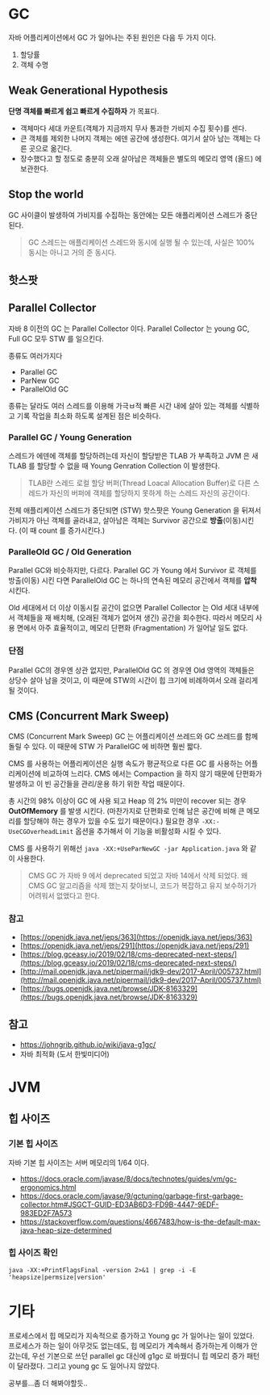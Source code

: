 # GC

자바 어플리케이션에서 GC 가 일어나는 주된 원인은 다음 두 가지 이다.

1. 할당률
2. 객체 수명

## Weak Generational Hypothesis
__단명 객체를 빠르게 쉽고 빠르게 수집하자__ 가 목표다.

- 객체마다 세대 카운트(객체가 지금까지 무사 통과한 가비지 수집 횟수)를 센다.
- 큰 객체를 제외한 나머지 객체는 에덴 공간에 생성한다. 여기서 살아 남는 객체는 다른 곳으로 옮긴다.
- 장수했다고 할 정도로 충분히 오래 살아남은 객체들은 별도의 메모리 영역 (올드) 에 보관한다.

## Stop the world
GC 사이클이 발생하여 가비지를 수집하는 동안에는 모든 애플리케이션 스레드가 중단된다.
> GC 스레드는 애플리케이션 스레드와 동시에 실행 될 수 있는데, 사실은 100% 동시는 아니고 거의 준 동시다.

## 핫스팟

## Parallel Collector
자바 8 이전의 GC 는 Parallel Collector 이다.
Parallel Collector 는 young GC, Full GC 모두 STW 를 일으킨다.

종류도 여러가지다

- Parallel GC
- ParNew GC
- ParallelOld GC

종류는 달라도 여러 스레드를 이용해 가극ㅂ적 빠른 시간 내에 살아 있는 객체를 식별하고 기록 작업을 최소화 하도록
설계된 점은 비슷하다.

### Parallel GC / Young Generation
스레드가 에덴에 객체를 할당하려는데 자신이 할당받은 TLAB 가 부족하고 JVM 은 새 TLAB 를 할당할 수 없을 때 Young Genration Collection 이 발생한다.
>TLAB란 스레드 로컬 할당 버퍼(Thread Loacal Allocation Buffer)로 다른 스레드가 자신의 버퍼에 객체를 할당하지 못하게 하는 스레드 자신의 공간이다.

전체 애플리케이션 스레드가 중단되면 (STW) 핫스팟은 Young Generation 을 뒤져서 가비지가 아닌 객체를 골라내고,
살아남은 객체는 Survivor 공간으로 __방출__(이동)시킨다. (이 때 count 를 증가시킨다.)

### ParalleOld GC / Old Generation
Parallel GC와 비슷하지만, 다르다.
Parallel GC 가 Young 에서 Survivor 로 객체를 방출(이동) 시킨 다면 ParallelOld GC 는 하나의 연속된 메모리 공간에서 객체를 __압착__ 시킨다.

Old 세대에서 더 이상 이동시킬 공간이 없으면 Parallel Collector 는 Old 세대 내부에서 객체들을 재 배치해, (오래된 객체가 없어져 생긴) 공간을 회수한다.
따라서 메모리 사용 면에서 아주 효율적이고, 메모리 단편화 (Fragmentation) 가 일어날 일도 없다.

### 단점
Parallel GC의 경우엔 상관 없지만,
ParallelOld GC 의 경우엔 Old 영역의 객체들은 상당수 살아 남을 것이고, 이 때문에 STW의 시간이 힙 크기에 비례하여서 오래 걸리게 될 것이다.

## CMS (Concurrent Mark Sweep)
CMS (Concurrent Mark Sweep) GC 는 어플리케이션 쓰레드와 GC 쓰레드를 함께 돌릴 수 있다.
이 때문에 STW 가 ParallelGC 에 비하면 훨씬 짧다.

CMS 를 사용하는 어플리케이션은 실행 속도가 평균적으로 다른 GC 를 사용하는 어플리케이션에 비교하여 느리다.
CMS 에서는 Compaction 을 하지 않기 때문에 단편화가 발생하고 이 빈 공간들을 관리/운용 하기 위한 작업 때문이다.

총 시간의 98% 이상이 GC 에 사용 되고 Heap 의 2% 미만이 recover 되는 경우  __OutOfMemory__ 를 발생 시킨다.
(마찬가지로 단편화로 인해 남은 공간에 비해 큰 메모리를 할당해야 하는 경우가 있을 수도 있기 때문이다.)
필요한 경우 `-XX:-UseCGOverheadLimit` 옵션을 추가해서 이 기능을 비활성화 시킬 수 있다. 

CMS 를 사용하기 위해선 `java -XX:+UseParNewGC -jar Application.java` 와 같이 사용한다.

> CMS GC 가 자바 9 에서 deprecated 되었고 자바 14에서 삭제 되었다. 왜 CMS GC 알고리즘을 삭제 했는지 찾아보니, 코드가 복잡하고 유지 보수하기가 어려워서 없앴다고 한다.

### 참고
- [https://openjdk.java.net/jeps/363](https://openjdk.java.net/jeps/363)
- [https://openjdk.java.net/jeps/291](https://openjdk.java.net/jeps/291)
- [https://blog.gceasy.io/2019/02/18/cms-deprecated-next-steps/](https://blog.gceasy.io/2019/02/18/cms-deprecated-next-steps/)
- [http://mail.openjdk.java.net/pipermail/jdk9-dev/2017-April/005737.html](http://mail.openjdk.java.net/pipermail/jdk9-dev/2017-April/005737.html)
- [https://bugs.openjdk.java.net/browse/JDK-8163329](https://bugs.openjdk.java.net/browse/JDK-8163329)

## 참고
- https://johngrib.github.io/wiki/java-g1gc/
- 자바 최적화 (도서 한빛미디어)

# JVM

## 힙 사이즈

### 기본 힙 사이즈
자바 기본 힙 사이즈는 서버 메모리의 1/64 이다.

- https://docs.oracle.com/javase/8/docs/technotes/guides/vm/gc-ergonomics.html
- https://docs.oracle.com/javase/9/gctuning/garbage-first-garbage-collector.htm#JSGCT-GUID-ED3AB6D3-FD9B-4447-9EDF-983ED2F7A573
- https://stackoverflow.com/questions/4667483/how-is-the-default-max-java-heap-size-determined

### 힙 사이즈 확인

```
java -XX:+PrintFlagsFinal -version 2>&1 | grep -i -E 'heapsize|permsize|version'
```


# 기타
프로세스에서 힙 메모리가 지속적으로 증가하고 Young gc 가 일어나는 일이 있었다.
프로세스가 하는 일이 아무것도 없는데도, 힙 메모리가 계속해서 증가하는게 이해가 안갔는데, 우선 기본으로 쓰던 parallel gc 대신에 g1gc 로 바꿨더니 힙 메모리 증가 패턴이 달라졌다.
그리고 young gc 도 일어나지 않았다.


공부를...좀 더 해봐야할듯..

